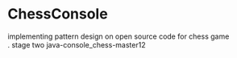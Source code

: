 # ChessConsole
implementing pattern design  on open source code for chess game  
. stage two java-console_chess-master12
